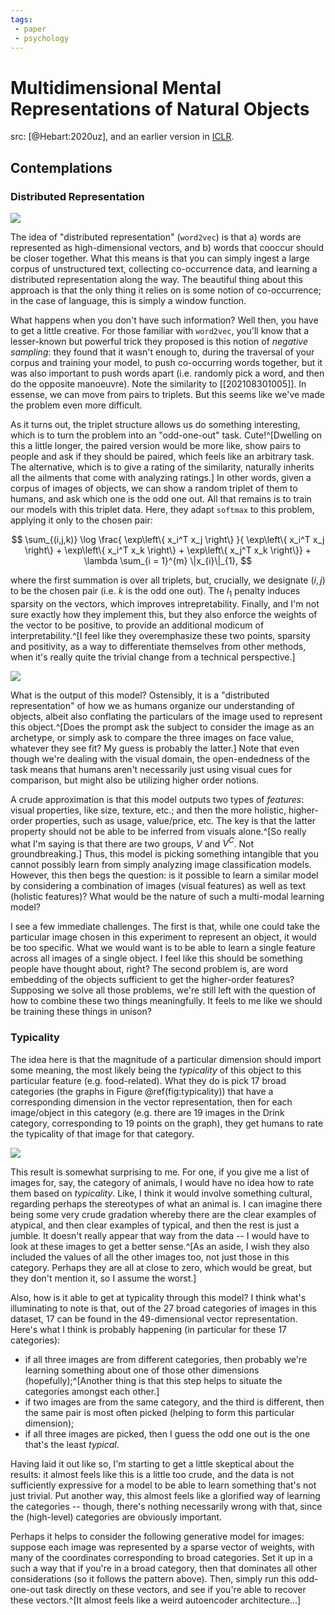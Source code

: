 ```yaml
---
tags:
 - paper
 - psychology
---
```


# Multidimensional Mental Representations of Natural Objects

src: [@Hebart:2020uz], and an earlier version in [ICLR](https://arxiv.org/abs/1901.02915).

## Contemplations

### Distributed Representation

![](https://media.springernature.com/m4000/springer-static/image/art%3A10.1038%2Fs41562-020-00951-3/MediaObjects/41562_2020_951_Fig1_HTML.png)

The idea of "distributed representation" (`word2vec`) is that a) words are represented as high-dimensional vectors, and b) words that cooccur should be closer together. What this means is that you can simply ingest a large corpus of unstructured text, collecting co-occurrence data, and learning a distributed representation along the way. The beautiful thing about this approach is that the only thing it relies on is some notion of co-occurrence; in the case of language, this is simply a window function.

What happens when you don't have such information? Well then, you have to get a little creative. For those familiar with `word2vec`, you'll know that a lesser-known but powerful trick they proposed is this notion of *negative sampling*: they found that it wasn't enough to, during the traversal of your corpus and training your model, to push co-occurring words together, but it was also important to push words apart (i.e. randomly pick a word, and then do the opposite manoeuvre). Note the similarity to [[202108301005]]. In essense, we can move from pairs to triplets. But this seems like we've made the problem even more difficult.

As it turns out, the triplet structure allows us do something interesting, which is to turn the problem into an "odd-one-out" task. Cute!^[Dwelling on this a little longer, the paired version would be more like, show pairs to people and ask if they should be paired, which feels like an arbitrary task. The alternative, which is to give a rating of the similarity, naturally inherits all the ailments that come with analyzing ratings.] In other words, given a corpus of images of objects, we can show a random triplet of them to humans, and ask which one is the odd one out. All that remains is to train our models with this triplet data. Here, they adapt `softmax` to this problem, applying it only to the chosen pair:

$$
  \sum_{(i,j,k)} \log \frac{ \exp\left\{ x_i^T x_j \right\} }{ \exp\left\{ x_i^T x_j \right\} + \exp\left\{ x_i^T x_k \right\} + \exp\left\{ x_j^T x_k \right\}} + \lambda \sum_{i = 1}^{m} \|x_{i}\|_{1},
$$

where the first summation is over all triplets, but, crucially, we designate $(i,j)$ to be the chosen pair (i.e. $k$ is the odd one out). The $l_1$ penalty induces sparsity on the vectors, which improves intrepretability. Finally, and I'm not sure exactly how they implement this, but they also enforce the weights of the vector to be positive, to provide an additional modicum of interpretability.^[I feel like they overemphasize these two points, sparsity and positivity, as a way to differentiate themselves from other methods, when it's really quite the trivial change from a technical perspective.]

![](https://media.springernature.com/m4000/springer-static/image/art%3A10.1038%2Fs41562-020-00951-3/MediaObjects/41562_2020_951_Fig3_HTML.png)

What is the output of this model? Ostensibly, it is a "distributed representation" of how we as humans organize our understanding of objects, albeit also conflating the particulars of the image used to represent this object.^[Does the prompt ask the subject to consider the image as an archetype, or simply ask to compare the three images on face value, whatever they see fit? My guess is probably the latter.] Note that even though we're dealing with the visual domain, the open-endedness of the task means that humans aren't necessarily just using visual cues for comparison, but might also be utilizing higher order notions.

A crude approximation is that this model outputs two types of *features*: visual properties, like size, texture, etc.; and then the more holistic, higher-order properties, such as usage, value/price, etc. The key is that the latter property should not be able to be inferred from visuals alone.^[So really what I'm saying is that there are two groups, $V$ and $V^C$. Not groundbreaking.] Thus, this model is picking something intangible that you cannot possibly learn from simply analyzing image classification models. However, this then begs the question: is it possible to learn a similar model by considering a combination of images (visual features) as well as text (holistic features)? What would be the nature of such a multi-modal learning model?

I see a few immediate challenges. The first is that, while one could take the particular image chosen in this experiment to represent an object, it would be too specific. What we would want is to be able to learn a single feature across all images of a single object. I feel like this should be something people have thought about, right? The second problem is, are word embedding of the objects sufficient to get the higher-order features? 
Supposing we solve all those problems, we're still left with the question of how to combine these two things meaningfully. It feels to me like we should be training these things in unison?

### Typicality

The idea here is that the magnitude of a particular dimension should import some meaning, the most likely being the *typicality* of this object to this particular feature (e.g. food-related). What they do is pick 17 broad categories (the graphs in Figure \@ref(fig:typicality)) that have a corresponding dimension in the vector representation, then for each image/object in this category (e.g. there are 19 images in the Drink category, corresponding to 19 points on the graph), they get humans to rate the typicality of that image for that category.

![](https://media.springernature.com/m4000/springer-static/image/art%3A10.1038%2Fs41562-020-00951-3/MediaObjects/41562_2020_951_Fig7_HTML.png)

This result is somewhat surprising to me. For one, if you give me a list of images for, say, the category of animals, I would have no idea how to rate them based on *typicality*. Like, I think it would involve something cultural, regarding perhaps the stereotypes of what an animal is. I can imagine there being some very crude gradation whereby there are the clear examples of atypical, and then clear examples of typical, and then the rest is just a jumble. It doesn't really appear that way from the data -- I would have to look at these images to get a better sense.^[As an aside, I wish they also included the values of all the other images too, not just those in this category. Perhaps they are all at close to zero, which would be great, but they don't mention it, so I assume the worst.]

Also, how is it able to get at typicality through this model? I think what's illuminating to note is that, out of the 27 broad categories of images in this dataset, 17 can be found in the 49-dimensional vector representation. Here's what I think is probably happening (in particular for these 17 categories):

 - if all three images are from different categories, then probably we're learning something about one of those other dimensions (hopefully);^[Another thing is that this step helps to situate the categories amongst each other.]
 - if two images are from the same category, and the third is different, then the same pair is most often picked (helping to form this particular dimension);
 - if all three images are picked, then I guess the odd one out is the one that's the least *typical*.

Having laid it out like so, I'm starting to get a little skeptical about the results: it almost feels like this is a little too crude, and the data is not sufficiently expressive for a model to be able to learn something that's not just trivial. Put another way, this almost feels like a glorified way of learning the categories -- though, there's nothing necessarily wrong with that, since the (high-level) categories are obviously important.

Perhaps it helps to consider the following generative model for images: suppose each image was represented by a sparse vector of weights, with many of the coordinates corresponding to broad categories. Set it up in a such a way that if you're in a broad category, then that dominates all other considerations (so it follows the pattern above). Then, simply run this odd-one-out task directly on these vectors, and see if you're able to recover these vectors.^[It almost feels like a weird autoencoder architecture...]

